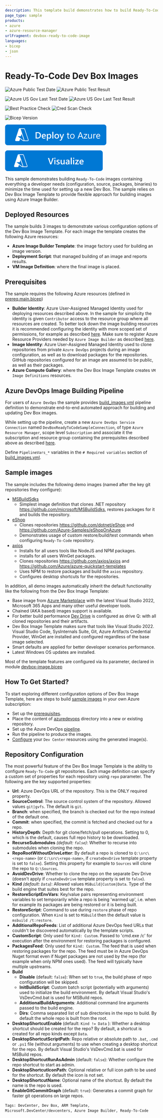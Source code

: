 ```yaml
---
description: This template build demonstrates how to build Ready-To-Code Dev Box images using Azure Image Builder.
page_type: sample
products:
- azure
- azure-resource-manager
urlFragment: devbox-ready-to-code-image
languages:
- bicep
- json
---
```

# Ready-To-Code Dev Box Images

![Azure Public Test Date](https://azurequickstartsservice.blob.core.windows.net/badges/quickstarts/microsoft.devcenter/devbox-ready-to-code-image/PublicLastTestDate.svg)
![Azure Public Test Result](https://azurequickstartsservice.blob.core.windows.net/badges/quickstarts/microsoft.devcenter/devbox-ready-to-code-image/PublicDeployment.svg)

![Azure US Gov Last Test Date](https://azurequickstartsservice.blob.core.windows.net/badges/quickstarts/microsoft.devcenter/devbox-ready-to-code-image/FairfaxLastTestDate.svg)
![Azure US Gov Last Test Result](https://azurequickstartsservice.blob.core.windows.net/badges/quickstarts/microsoft.devcenter/devbox-ready-to-code-image/FairfaxDeployment.svg)

![Best Practice Check](https://azurequickstartsservice.blob.core.windows.net/badges/quickstarts/microsoft.devcenter/devbox-ready-to-code-image/BestPracticeResult.svg)
![Cred Scan Check](https://azurequickstartsservice.blob.core.windows.net/badges/quickstarts/microsoft.devcenter/devbox-ready-to-code-image/CredScanResult.svg)

![Bicep Version](https://azurequickstartsservice.blob.core.windows.net/badges/quickstarts/microsoft.devcenter/devbox-ready-to-code-image/BicepVersion.svg)

[![Deploy To Azure](https://raw.githubusercontent.com/Azure/azure-quickstart-templates/master/1-CONTRIBUTION-GUIDE/images/deploytoazure.svg?sanitize=true)](https://portal.azure.com/#create/Microsoft.Template/uri/https%3A%2F%2Fraw.githubusercontent.com%2FAzure%2Fazure-quickstart-templates%2Fmaster%2Fquickstarts%2Fmicrosoft.devcenter%2Fdevbox-ready-to-code-image%2Fazuredeploy.json)

[![Visualize](https://raw.githubusercontent.com/Azure/azure-quickstart-templates/master/1-CONTRIBUTION-GUIDE/images/visualizebutton.svg?sanitize=true)](http://armviz.io/#/?load=https%3A%2F%2Fraw.githubusercontent.com%2FAzure%2Fazure-quickstart-templates%2Fmaster%2Fquickstarts%2Fmicrosoft.devcenter%2Fdevbox-ready-to-code-image%2Fazuredeploy.json)

This sample demonstrates building `Ready-To-Code` images containing everything a developer needs (configuration, source, packages, binaries) to minimize the time used for setting up a new Dev Box. The sample relies on Dev Box Image Template to provide flexible approach for building images using Azure Image Builder.

## Deployed Resources
The sample builds 3 images to demonstrate various configuration options of the Dev Box Image Template. For each image the template creates the following Azure resources:
- **Azure Image Builder Template**: the image factory used for building an image version.
- **Deployment Script**: that managed building of an image and reports results.
- **VM Image Definition**: where the final image is placed.

## Prerequisites
The sample requires the following Azure resources (defined in [prereq.main.bicep](./prereqs/prereq.main.bicep))
- **Builder Identity**: Azure User-Assigned Managed Identity used for deploying resources described above. In the sample for simplicity the identity is given `Contributor` access to the resource group where all resources are created. To better lock down the image building resources it is recommended configuring the identity with more scoped set of permissions, for example as described [here](https://learn.microsoft.com/en-us/azure/virtual-machines/windows/image-builder#create-a-user-assigned-managed-identity-and-grant-permissions). Make sure to register Azure Resource Providers needed by `Azure Image Builder` as described [here](https://learn.microsoft.com/en-us/azure/virtual-machines/windows/image-builder#register-the-providers).
- **Image Identity**: Azure User-Assigned Managed Identity used to clone repositories from private `Azure DevOps` projects during an image configuration, as well as to download packages for the repositories. GitHub repositories configured for an image are assumed to be public, as well as their packages.
- **Azure Compute Gallery**: where the Dev Box Image Template creates `VM Image Definitions` resources.

## Azure DevOps Image Building Pipeline
For users of `Azure DevOps` the sample provides [build_images.yml](./azuredevops/build_images.yml) pipeline definition to demonstrate end-to-end automated approach for building and updating Dev Box images.

While setting up the pipeline, create a new `Azure DevOps Service Connection` named `DevBoxReadyToCodeSampleConnection`, of type `Azure Resource Manager`, scope level `Subscription` and associate it the subscription and resource group containing the prerequisites described above as described [here](https://learn.microsoft.com/en-us/azure/devops/pipelines/library/connect-to-azure?view=azure-devops).

Define `PipelineVars_*` variables in the `# Required variables` section of [build_images.yml](./azuredevops/build_images.yml).

## Sample images
The sample includes the following demo images (named after the key git repositories they configure):
- [MSBuildSdks](./images/MSBuildSdks.bicep)
    - Simplest image definition that clones .NET repository https://github.com/microsoft/MSBuildSdks, restores packages for it and builds the repository.
- [eShop](./images/eShop.bicep)
    - Clones repositories https://github.com/dotnet/eShop and https://github.com/Azure-Samples/eShopOnAzure
    - Demonstrates usage of custom restore/build/test commands when configuring `Ready-To-Code` repository.
- [axios](./images/axios.bicep)
    - Installs for all users tools like NodeJS and NPM packages.
    - installs for all users WinGet packages.
    - Clones repositories https://github.com/axios/axios and https://github.com/Azure/azure-quickstart-templates
    - Uses NPM to restore packages and build the `axios` repository.
    - Configures desktop shortcuts for the repositories.

In addition, all demo images automatically inherit the default functionality like the following from the Dev Box Image Template:
- Base image from [Azure Marketplace](https://azuremarketplace.microsoft.com/en-us/marketplace/apps/microsoftvisualstudio.visualstudioplustools) with the latest Visual Studio 2022, Microsoft 365 Apps and many other useful developer tools.
- Chained (AKA based) images support is available.
- For better build performance [Dev Drive](https://devblogs.microsoft.com/engineering-at-microsoft/dev-drive-is-now-available/) is configured as drive Q: with all cloned repositories and their artifacts.
- Dev Box Image Template makes sure that tools like Visual Studio 2022. Visual Studio Code, SysInternals Suite, Git, Azure Artifacts Credential Provider, WinGet are installed and configured regardless of the base image selected.
- Smart defaults are applied for better developer scenarios performance.
- Latest Windows OS updates are installed.

Most of the template features are configured via its parameter, declared in module [devbox-image.bicep](./modules/devbox-image.bicep)

## How To Get Started?
To start exploring different configuration options of Dev Box Image Template, here are steps to build [sample images](#sample-images) in your own Azure subscription:
- Set up the [prerequisites](#prerequisites).
- Place the content of [azuredevops](./azuredevops/) directory into a new or existing repository.
- Set up the Azure DevOps [pipeline](#azure-devops-image-building-pipeline).
- Run the pipeline to produce the images.
- [Configure](https://learn.microsoft.com/en-us/azure/dev-box/quickstart-configure-dev-box-service) your `Dev Center` resources using the generated image(s).

## Repository Configuration
The most powerful feature of the Dev Box Image Template is the ability to configure `Ready-To-Code` git repositories. Each image definition can specify a custom set of properties for each repository using `repo` parameter. The following are the key supported properties:
- **Url**: Azure DevOps URL of the repository. This is the ONLY required property.
- **SourceControl**: The source control system of the repository. Allowed values `git|gvfs`. The default is `git`.
- **Branch**: when specified, the branch is checked out for the repo instead of the default one.
- **Commit**: when specified, the commit is fetched and checked out for a repo.
- **HistoryDepth**: Depth for git clone/fetch/pull operations. Setting to 0, which is the default, causes full repo history to be downloaded.
- **RecurseSubmodules** *(default: `false`)*: Whether to recurse into submodules when cloning the repo.
- **RepoRootWithoutDriveLetter**: By default a repo is cloned to `Q:\src\<repo-name>` (or `C:\src\<repo-name>`, if `createDevDrive` template property is set to `false`). Setting this property for example to `Sources` will clone the repo to `Q:\Sources`.
- **AvoidDevDrive**: Whether to clone the repo on the separate Dev Drive (doesn't apply if `createDevDrive` template property is set to `false`).
- **Kind** *(default: `Data`)*: Allowed values `MSBuild|Custom|Data`. Type of the build engine that suites best for the repo.
- **RestoreScriptEnvVars**: Key/value pairs representing environment variables to set temporarily while a repo is being 'warmed up', i.e. when for example its packages are being restored or it is being built.
- **RestoreScript**: Command to use during `restore` phase of repo configuration. When `Kind` is set to `MSBuild` then the default value is `msbuild /t:restore`.
- **AdditionalRepoFeeds**: List of additional Azure DevOps feed URLs that couldn't be discovered automatically by the template scripts.
- **CustomScript**: Only used for `Kind: Custom`. Passed to 'cmd.exe /c' for execution after the environment for restoring packages is configured.
- **PackagesFeed**: Only used for `Kind: Custom`. The feed that is used when restoring packages for the repo. The feed must be in Azure DevOps Nuget format even if Nuget packages are not used by the repo (for example when only NPM ones used). The feed will typically have multiple upstreams.
- **Build**
    - **Disable** (default: `false`): When set to `true`, the build phase of repo configuration will be skipped.
    - **InitBuildScript**: Custom batch script (potentially with arguments) used to initialize the build environment. By default Visual Studio's VsDevCmd.bat is used for MSBuild repos.
    - **AdditionalBuildArguments**: Additional command line arguments passed to the build engine.
    - **Dirs**: Comma separated list of sub directories in the repo to build. By default the whole repo is built from the root.
- **DesktopShortcutEnable** (default: `Kind != Data` ): Whether a desktop shortcut should be created for the repo? By default, a shortcut is created for all repo kinds except `Data`.
- **DesktopShortcutScriptPath**: Repo relative or absolute path to `.bat`, `.cmd` or `.ps1` file (without arguments) to use when creating a desktop shortcut for the repo. By default Visual Studio's VsDevCmd.bat is used for MSBuild repos.
- **DesktopShortcutRunAsAdmin** (default: `false`): Whether configure the repo shortcut to start as admin.
- **DesktopShortcutIconPath**: Optional relative or full icon path to be used for the shortcut. By default the icon is not set.
- **DesktopShortcutName**: Optional name of the shortcut.  By default the name is the repo is used.
- **EnableGitCommitGraph** (default: `true`): Generates a commit graph for faster git operations on large repos.

`Tags: DevCenter, Dev Box, ARM Template, Microsoft.DevCenter/devcenters, Azure Image Builder, Ready-To-Code`
